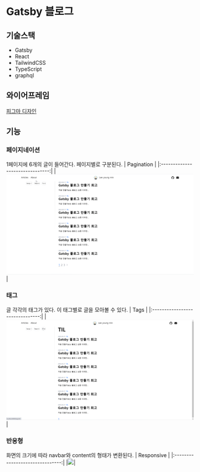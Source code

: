 # Gatsby 블로그

## 기술스택

- Gatsby
- React
- TailwindCSS
- TypeScript
- graphql

## 와이어프레임

[피그마 디자인](https://www.figma.com/file/nWZEvpohTzuExHVtIwIfGd/%EA%B0%9C%EC%B8%A0%EB%B9%84-%EB%B8%94%EB%A1%9C%EA%B7%B8?type=design&node-id=0%3A1&t=O09rsfyxLNHq1gxr-1)

## 기능

### 페이지네이션

1페이지에 6개의 글이 들어간다. 페이지별로 구분된다.
| Pagination |
|:-------------------------------:|
|<img src='./docs/pagination.gif'>|

### 태그

글 각각의 태그가 있다. 이 태그별로 글을 모아볼 수 있다.
| Tags |
|:-------------------------------:|
|<img src='./docs/tags.gif'>|

### 반응형

화면의 크기에 따라 navbar와 content의 형태가 변환된다.
| Responsive |
|:-------------------------------:|
|<img src='./docs/responsive.gif'>|

